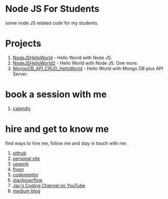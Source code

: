 # Node JS For Students

some node JS related code for my students.

# Projects

1. [NodeJSHelloWorld](NodeJSHelloWorld) - Hello World with Node JS.
1. [NodeJSHelloWorld2](NodeJSHelloWorld2) - Hello World with Node JS. One more.
1. [MongoDB_API_CRUD_HelloWorld](mongodbhwnov2024a) - Hello World with Mongo DB plus API Server.

# book a session with me

1. [calendly](https://calendly.com/jaycodingtutor/30min)

# hire and get to know me

find ways to hire me, follow me and stay in touch with me.

1. [github](https://github.com/Jay-study-nildana)
1. [personal site](https://thechalakas.com)
1. [upwork](https://www.upwork.com/fl/vijayasimhabr)
1. [fiverr](https://www.fiverr.com/jay_codeguy)
1. [codementor](https://www.codementor.io/@vijayasimhabr)
1. [stackoverflow](https://stackoverflow.com/users/5338888/jay)
1. [Jay's Coding Channel on YouTube](https://www.youtube.com/channel/UCJJVulg4J7POMdX0veuacXw/)
1. [medium blog](https://medium.com/@vijayasimhabr)